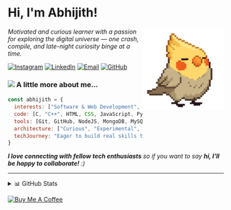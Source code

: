 # Hi, I'm Abhijith!

<img align='right' src="https://github.com/jithurx/jithurx/blob/main/assets/tiel.gif" width="190">
<p><em>Motivated and curious learner with a passion for exploring the digital universe — one crash, compile, and late-night curiosity binge at a time.</em></p>

[![Instagram](https://img.shields.io/badge/Instagram-%23E4405F.svg?logo=Instagram&logoColor=white)](https://instagram.com/abhi.j10)
[![LinkedIn](https://img.shields.io/badge/LinkedIn-%230077B5.svg?logo=linkedin&logoColor=white)](https://linkedin.com/in/jithurx)
[![Email](https://img.shields.io/badge/Email-D14836?logo=gmail&logoColor=white)](mailto:abhijithxr@gmail.com)
[![GitHub](https://img.shields.io/github/followers/jithurx?label=follow&style=social)](https://github.com/jithurx)


### <img src="https://media.giphy.com/media/VgCDAzcKvsR6OM0uWg/giphy.gif" width="50"> A little more about me...  

```javascript
const abhijith = {
  interests: ["Software & Web Development", "Hardware Engineering", "Space & Science Exploration", "Communication Systems"],
  code: [C, "C++", HTML, CSS, JavaScript, Python, "Bash Script"],
  tools: [Git, GitHub, NodeJS, MongoDB, MySQL, PyTorch, NumPy, SciPy, Arduino, Raspberry Pi],
  architecture: ["Curious", "Experimental", "Persistent", "Analytical", "Passionate"],
  techJourney: "Eager to build real skills through hands-on learning and experimentation"
}
```

<em><b>I love connecting with fellow tech enthusiasts</b> so if you want to say <b>hi, I'll be happy to collaborate!</b> :)</em>

---

<details>
  <summary>📊 GitHub Stats</summary>
  <img src="https://github-readme-stats.vercel.app/api?username=jithurx&theme=merko&hide_border=false&include_all_commits=true&count_private=false">
  <img src="https://nirzak-streak-stats.vercel.app/?user=jithurx&theme=merko&hide_border=false">
</details>

[![Buy Me A Coffee](https://img.shields.io/badge/Buy%20Me%20a%20Coffee-ffdd00?style=for-the-badge&logo=buy-me-a-coffee&logoColor=black)](https://buymeacoffee.com/jithurx)
